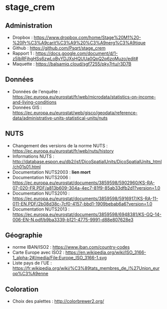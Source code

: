 # stage_crem

## Administration

* Dropbox : https://www.dropbox.com/home/Stage%20M1%20-%20Pr%C3%A9carit%C3%A9%20%C3%A9nerg%C3%A9tique
* Github : https://github.com/Psqrt/stage_crem
* Rapport 1 : https://docs.google.com/document/d/1-z5IbRFjhgHSs6zwLoByYDJXsHQUUa0QpQ2p6zoMuzo/edit#
* Maquette : https://balsamiq.cloud/sgf7255/pky7rtu/r3D7B

## Données
* Données de l'enquête : https://ec.europa.eu/eurostat/fr/web/microdata/statistics-on-income-and-living-conditions
* Données GIS : https://ec.europa.eu/eurostat/web/gisco/geodata/reference-data/administrative-units-statistical-units/nuts

## NUTS
* Changement des versions de la norme NUTS : https://ec.europa.eu/eurostat/fr/web/nuts/history
* Informations NUTS : http://database.espon.eu/db2/jsf/DicoSpatialUnits/DicoSpatialUnits_html/ch01s01.html
* Documentation NUTS2003 : **lien mort**
* Documentation NUTS2006 : https://ec.europa.eu/eurostat/documents/3859598/5902960/KS-RA-07-020-FR.PDF/a813b609-304a-4ec7-81f9-85ab33dfb2d1?version=1.0
* Documentation NUTS2010 : https://ec.europa.eu/eurostat/documents/3859598/5916917/KS-RA-11-011-EN.PDF/2b08d38c-7cf0-4157-bbd1-1909bebab6a6?version=1.0
* Documentation NUTS2013 : https://ec.europa.eu/eurostat/documents/3859598/6948381/KS-GQ-14-006-EN-N.pdf/b9ba3339-b121-4775-9991-d88e807628e3

## Géographie
* norme IBAN/ISO2 : https://www.iban.com/country-codes
* Carte Europe avec ISO2 : https://en.wikipedia.org/wiki/ISO_3166-1_alpha-2#/media/File:Europe_ISO_3166-1.svg
* Liste pays de l'UE : https://fr.wikipedia.org/wiki/%C3%89tats_membres_de_l%27Union_europ%C3%A9enne

## Coloration
* Choix des palettes : http://colorbrewer2.org/